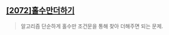 ## [[2072]홀수만더하기](https://swexpertacademy.com/main/code/problem/problemDetail.do?contestProbId=AV5QSEhaA5sDFAUq&categoryId=AV5QSEhaA5sDFAUq&categoryType=CODE&&&)

> 알고리즘
단순하게 홀수만 조건문을 통해 찾아 더해주면 되는 문제. 